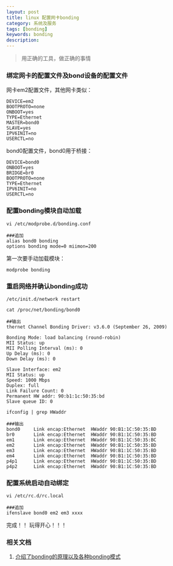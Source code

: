 ```yaml
---
layout: post
title: linux 配置网卡bonding
category: 系统及服务
tags: [bonding]
keywords: bonding
description:
---
```


> 用正确的工具，做正确的事情

### 绑定网卡的配置文件及bond设备的配置文件

网卡em2配置文件，其他网卡类似：

	DEVICE=em2
	BOOTPROTO=none
	ONBOOT=yes
	TYPE=Ethernet
	MASTER=bond0
	SLAVE=yes
	IPV6INIT=no
	USERCTL=no

bond0配置文件，bond0用于桥接：

	DEVICE=bond0
	ONBOOT=yes
	BRIDGE=br0
	BOOTPROTO=none
	TYPE=Ethernet
	IPV6INIT=no
	USERCTL=no

### 配置bonding模块自动加载

	vi /etc/modprobe.d/bonding.conf
	
	###追加
	alias bond0 bonding
	options bonding mode=0 miimon=200


第一次要手动加载模块：

	modprobe bonding

### 重启网络并确认bonding成功

	/etc/init.d/network restart
	
	cat /proc/net/bonding/bond0
	
	##输出
	thernet Channel Bonding Driver: v3.6.0 (September 26, 2009)
	
	Bonding Mode: load balancing (round-robin)
	MII Status: up
	MII Polling Interval (ms): 0
	Up Delay (ms): 0
	Down Delay (ms): 0
	
	Slave Interface: em2
	MII Status: up
	Speed: 1000 Mbps
	Duplex: full
	Link Failure Count: 0
	Permanent HW addr: 90:b1:1c:50:35:bd
	Slave queue ID: 0
		
	ifconfig | grep HWaddr
	
	###输出
	bond0     Link encap:Ethernet  HWaddr 90:B1:1C:50:35:BD  
	br0       Link encap:Ethernet  HWaddr 90:B1:1C:50:35:BD  
	em1       Link encap:Ethernet  HWaddr 90:B1:1C:50:35:BC  
	em2       Link encap:Ethernet  HWaddr 90:B1:1C:50:35:BD  
	em3       Link encap:Ethernet  HWaddr 90:B1:1C:50:35:BD  
	em4       Link encap:Ethernet  HWaddr 90:B1:1C:50:35:BD  
	p4p1      Link encap:Ethernet  HWaddr 90:B1:1C:50:35:BD  
	p4p2      Link encap:Ethernet  HWaddr 90:B1:1C:50:35:BD
	
### 配置系统启动自动绑定

	vi /etc/rc.d/rc.local
	
	###追加
	ifenslave bond0 em2 em3 xxxx	
	

完成！！ 玩得开心！！！

### 相关文档

1. [介绍了bonding的原理以及各种bonding模式](http://www.cnblogs.com/wuxulei/p/3270256.html)
